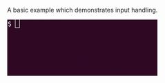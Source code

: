 A basic example which demonstrates input handling.

![Example in action](https://github.com/varabyte/media/raw/main/konsole/screencasts/konsole-input.gif)
